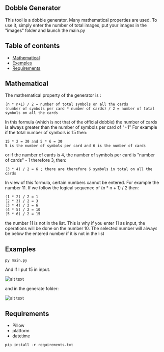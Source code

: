 ## Dobble Generator
This tool is a dobble generator. Many mathematical properties are used.
To use it, simply enter the number of total images, put your images in the "images" folder and launch the main.py

## Table of contents
* [Mathematical](#maths)
* [Exemples](#Examples)
* [Requirements](#requirements)

## Mathematical
The mathematical property of the generator is :

```
(n * n+1) / 2 = number of total symbols on all the cards
(number of symbols per card * number of cards) / 2 = number of total symbols on all the cards
```

In this formula (which is not that of the official dobble) the number of cards is always greater than the number of symbols per card of "+1"
For example if the total number of symbols is 15 then:

```
15 * 2 = 30 and 5 * 6 = 30
5 is the number of symbols per card and 6 is the number of cards
```

or if the number of cards is 4, the number of symbols per card is "number of cards" - 1 therefore 3, then:

```
(3 * 4) / 2 = 6 ; there are therefore 6 symbols in total on all the cards
```
In view of this formula, certain numbers cannot be entered. For example the number 11.
If we follow the logical sequence of (n * n + 1) / 2 then:

```
(1 * 2) / 2 = 1
(2 * 3) / 2 = 3
(3 * 4) / 2 = 6
(4 * 5) / 2 = 10
(5 * 6) / 2 = 15
```

the number 11 is not in the list. This is why if you enter 11 as input, the operations will be done on the number 10. The selected number will always be below the entered number if it is not in the list

## Examples

```
py main.py
```

And if I put 15 in input.

![alt text](https://image.noelshack.com/fichiers/2020/18/5/1588337747-capture.png)

and in the generate folder:

![alt text](https://image.noelshack.com/fichiers/2020/18/5/1588337191-capture.png)

## Requirements
- Pillow
- platform
- datetime

```
pip install -r requirements.txt
```


